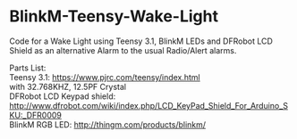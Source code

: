 # BlinkM-Teensy-Wake-Light
Code for a Wake Light using Teensy 3.1, BlinkM LEDs and DFRobot LCD Shield as an alternative Alarm to the usual Radio/Alert alarms.  

Parts List:  
Teensy 3.1: https://www.pjrc.com/teensy/index.html  
   with 32.768KHZ, 12.5PF Crystal  
DFRobot LCD Keypad shield: http://www.dfrobot.com/wiki/index.php/LCD_KeyPad_Shield_For_Arduino_SKU:_DFR0009  
BlinkM RGB LED: http://thingm.com/products/blinkm/
